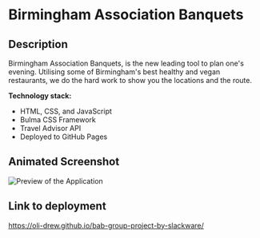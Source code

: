 # Birmingham Association Banquets

## Description

Birmingham Association Banquets, is the new leading tool to plan one's evening. Utilising some of Birmingham's best healthy and vegan restaurants, we do the hard work to show you the locations and the route.

**Technology stack:**

- HTML, CSS, and JavaScript
- Bulma CSS Framework
- Travel Advisor API
- Deployed to GitHub Pages

## Animated Screenshot

![Preview of the Application](./assets/images/bab.gif)

## Link to deployment

https://oli-drew.github.io/bab-group-project-by-slackware/
